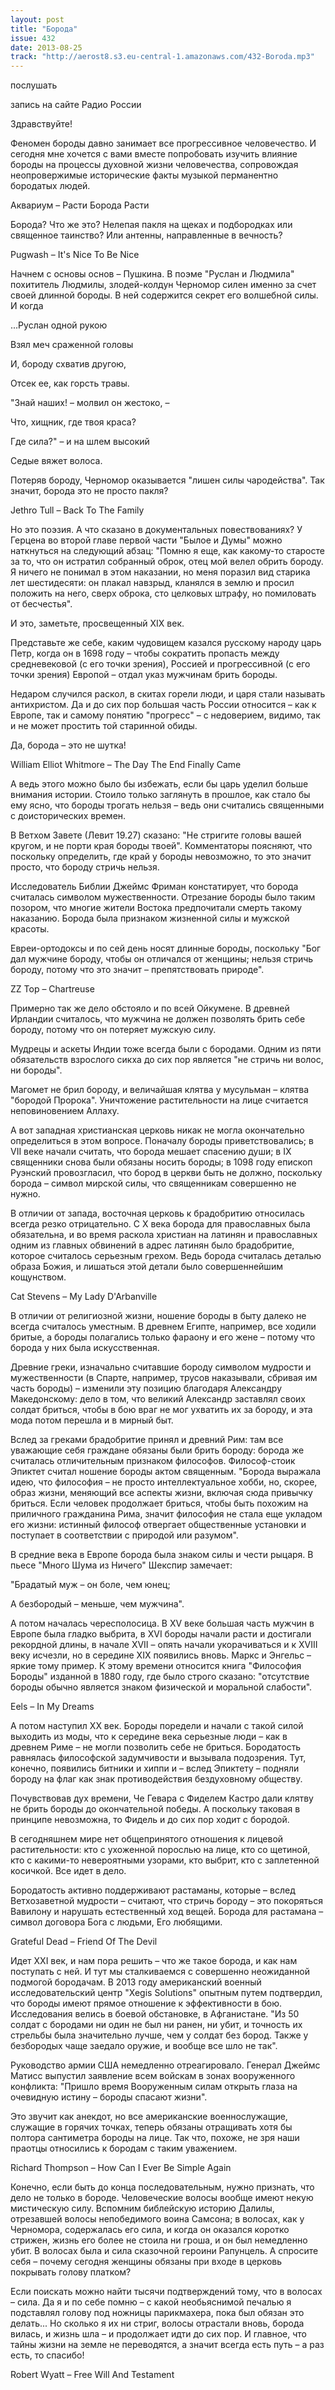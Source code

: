 ```yaml
---
layout: post
title: "Борода"
issue: 432
date: 2013-08-25
track: "http://aerost8.s3.eu-central-1.amazonaws.com/432-Boroda.mp3"
---
```


послушать

запись на сайте Радио России

Здравствуйте!

Феномен бороды давно занимает все прогрессивное человечество. И сегодня мне хочется с вами вместе попробовать изучить влияние бороды на процессы духовной жизни человечества, сопровождая неопровержимые исторические факты музыкой перманентно бородатых людей.

Аквариум – Расти Борода Расти

Борода? Что же это? Нелепая пакля на щеках и подбородках или священное таинство? Или антенны, направленные в вечность?

Pugwash – It's Nice To Be Nice

Начнем с основы основ – Пушкина. В поэме "Руслан и Людмила" похититель Людмилы, злодей-колдун Черномор силен именно за счет своей длинной бороды. В ней содержится секрет его волшебной силы. И когда

...Руслан одной рукою

Взял меч сраженной головы

И, бороду схватив другою,

Отсек ее, как горсть травы.

"Знай наших! – молвил он жестоко, –

Что, хищник, где твоя краса?

Где сила?" – и на шлем высокий

Седые вяжет волоса.

Потеряв бороду, Черномор оказывается "лишен силы чародейства". Так значит, борода это не просто пакля?

Jethro Tull – Back To The Family

Но это поэзия. А что сказано в документальных повествованиях? У Герцена во второй главе первой части "Былое и Думы" можно наткнуться на следующий абзац: "Помню я еще, как какому-то старосте за то, что он истратил собранный оброк, отец мой велел обрить бороду. Я ничего не понимал в этом наказании, но меня поразил вид старика лет шестидесяти: он плакал навзрыд, кланялся в землю и просил положить на него, cверх оброка, сто целковых штрафу, но помиловать от бесчестья".

И это, заметьте, просвещенный XIX век.

Представьте же себе, каким чудовищем казался русскому народу царь Петр, когда он в 1698 году – чтобы сократить пропасть между средневековой (с его точки зрения), Россией и прогрессивной (с его точки зрения) Европой – отдал указ мужчинам брить бороды.

Недаром случился раскол, в скитах горели люди, и царя стали называть антихристом. Да и до сих пор большая часть России относится – как к Европе, так и самому понятию "прогресс" – с недоверием, видимо, так и не может простить той старинной обиды.

Да, борода – это не шутка!

William Elliot Whitmore – The Day The End Finally Came

А ведь этого можно было бы избежать, если бы царь уделил больше внимания истории. Стоило только заглянуть в прошлое, как стало бы ему ясно, что бороды трогать нельзя – ведь они считались священными с доисторических времен.

В Ветхом Завете (Левит 19.27) сказано: "Не стригите головы вашей кругом, и не порти края бороды твоей". Комментаторы поясняют, что поскольку определить, где край у бороды невозможно, то это значит просто, что бороду стричь нельзя.

Исследователь Библии Джеймс Фриман констатирует, что борода считалась символом мужественности. Отрезание бороды было таким позором, что многие жители Востока предпочитали смерть такому наказанию. Борода была признаком жизненной силы и мужской красоты.

Евреи-ортодоксы и по сей день носят длинные бороды, поскольку "Бог дал мужчине бороду, чтобы он отличался от женщины; нельзя стричь бороду, потому что это значит – препятствовать природе".

ZZ Top – Chartreuse

Примерно так же дело обстояло и по всей Ойкумене. В древней Ирландии считалось, что мужчина не должен позволять брить себе бороду, потому что он потеряет мужскую силу.

Мудрецы и аскеты Индии тоже всегда были с бородами. Одним из пяти обязательств взрослого сикха до сих пор является "не стричь ни волос, ни бороды".

Магомет не брил бороду, и величайшая клятва у мусульман – клятва "бородой Пророка". Уничтожение растительности на лице считается неповиновением Аллаху.

А вот западная христианская церковь никак не могла окончательно определиться в этом вопросе. Поначалу бороды приветствовались; в VII веке начали считать, что борода мешает спасению души; в IX священники снова были обязаны носить бороды; в 1098 году епископ Руэнский провозгласил, что бород в церкви быть не должно, поскольку борода – символ мирской силы, что священникам совершенно не нужно.

В отличии от запада, восточная церковь к брадобритию относилась всегда резко отрицательно. С X века борода для православных была обязательна, и во время раскола христиан на латинян и православных одним из главных обвинений в адрес латинян было брадобритие, которое считалось серьезным грехом. Ведь борода считалась деталью образа Божия, и лишаться этой детали было совершеннейшим кощунством.

Cat Stevens – My Lady D'Arbanville

В отличии от религиозной жизни, ношение бороды в быту далеко не всегда считалось уместным. В древнем Египте, например, все ходили бритые, а бороды полагались только фараону и его жене – потому что борода у них была искусственная.

Древние греки, изначально считавшие бороду символом мудрости и мужественности (в Спарте, например, трусов наказывали, сбривая им часть бороды) – изменили эту позицию благодаря Александру Македонскому: дело в том, что великий Александр заставлял своих солдат бриться, чтобы в бою враг не мог ухватить их за бороду, и эта мода потом перешла и в мирный быт.

Вслед за греками брадобритие принял и древний Рим: там все уважающие себя граждане обязаны были брить бороду: борода же считалась отличительным признаком философов. Философ-стоик Эпиктет считал ношение бороды актом священным. "Борода выражала идею, что философия – не просто интеллектуальное хобби, но, скорее, образ жизни, меняющий все аспекты жизни, включая сюда привычку бриться. Если человек продолжает бриться, чтобы быть похожим на приличного гражданина Рима, значит философия не стала еще укладом его жизни: истинный философ отвергает общественные установки и поступает в соответствии с природой или разумом".

В средние века в Европе борода была знаком силы и чести рыцаря. В пьесе "Много Шума из Ничего" Шекспир замечает:

"Брадатый муж – он боле, чем юнец;

А безбородый – меньше, чем мужчина".

А потом началась чересполосица. В XV веке большая часть мужчин в Европе была гладко выбрита, в XVI бороды начали расти и достигали рекордной длины, в начале XVII – опять начали укорачиваться и к XVIII веку исчезли, но в середине XIX появились вновь. Маркс и Энгельс – яркие тому пример. К этому времени относится книга "Философия Бороды" изданной в 1880 году, где было строго сказано: "отсутствие бороды обычно является знаком физической и моральной слабости".

Eels – In My Dreams

А потом наступил XX век. Бороды поредели и начали с такой силой выходить из моды, что к середине века серьезные люди – как в древнем Риме – не могли позволить себе не бриться. Бородатость равнялась философской задумчивости и вызывала подозрения. Тут, конечно, появились битники и хиппи и – вслед Эпиктету – подняли бороду на флаг как знак противодействия бездуховному обществу.

Почувствовав дух времени, Че Гевара с Фиделем Кастро дали клятву не брить бороды до окончательной победы. А поскольку таковая в принципе невозможна, то Фидель и до сих пор ходит с бородой.

В сегодняшнем мире нет общепринятого отношения к лицевой растительности: кто с ухоженной порослью на лице, кто со щетиной, кто с какими-то невероятными узорами, кто выбрит, кто с заплетенной косичкой. Все идет в дело.

Бородатость активно поддерживают растаманы, которые – вслед Ветхозаветной мудрости – считают, что стричь бороду – это покоряться Вавилону и нарушать естественный ход вещей. Борода для растамана – символ договора Бога с людьми, Его любящими.

Grateful Dead – Friend Of The Devil

Идет XXI век, и нам пора решить – что же такое борода, и как нам поступать с ней. И тут мы сталкиваемся с совершенно неожиданной подмогой бородачам. В 2013 году американский военный исследовательский центр "Xegis Solutions" опытным путем подтвердил, что бороды имеют прямое отношение к эффективности в бою. Исследования велись в боевой обстановке, в Афганистане. "Из 50 солдат с бородами ни один не был ни ранен, ни убит, и точность их стрельбы была значительно лучше, чем у солдат без бород. Также у безбородых чаще заедало оружие, и вообще все шло не так".

Руководство армии США немедленно отреагировало. Генерал Джеймс Матисс выпустил заявление всем войскам в зонах вооруженного конфликта: "Пришло время Вооруженным силам открыть глаза на очевидную истину – бороды спасают жизни".

Это звучит как анекдот, но все американские военнослужащие, служащие в горячих точках, теперь обязаны отращивать хотя бы полтора сантиметра бороды на лице. Так что, похоже, не зря наши праотцы относились к бородам с таким уважением.

Richard Thompson – How Can I Ever Be Simple Again

Конечно, если быть до конца последовательным, нужно признать, что дело не только в бороде. Человеческие волосы вообще имеют некую мистическую силу. Вспомним библейскую историю Далилы, отрезавшей волосы непобедимого воина Самсона; в волосах, как у Черномора, содержалась его сила, и когда он оказался коротко стрижен, жизнь его более не стоила ни гроша, и он был немедленно убит. В волосах была и сила сказочной героини Рапунцель. А спросите себя – почему сегодня женщины обязаны при входе в церковь покрывать голову платком?

Если поискать можно найти тысячи подтверждений тому, что в волосах – сила. Да я и по себе помню – с какой необьяснимой печалью я подставлял голову под ножницы парикмахера, пока был обязан это делать... Но сколько я их ни стриг, волосы отрастали вновь, борода вилась, и жизнь шла – и продолжает идти до сих пор. И главное, что тайны жизни на земле не переводятся, а значит всегда есть путь – а раз есть, то спасибо!

Robert Wyatt – Free Will And Testament
